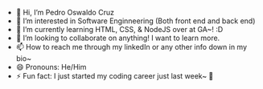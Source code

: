 - 👋 Hi, I’m Pedro Oswaldo Cruz
- 👀 I’m interested in Software Enginneering (Both front end and back end)
- 🌱 I’m currently learning HTML, CSS, & NodeJS over at GA~! :D
- 💞️ I’m looking to collaborate on anything! I want to learn more.
- 📫 How to reach me through my linkedIn or any other info down in my bio~
- 😄 Pronouns: He/Him
- ⚡ Fun fact: I just started my coding career just last week~ 👀

<!---
PedroCr05/PedroCr05 is a ✨ special ✨ repository because its `README.md` (this file) appears on your GitHub profile.
You can click the Preview link to take a look at your changes.
--->
